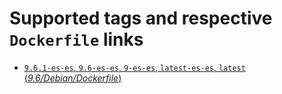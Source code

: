 # Supported tags and respective `Dockerfile` links

-	[`9.6.1-es-es`, `9.6-es-es`, `9-es-es`, `latest-es-es`, `latest` (*9.6/Debian/Dockerfile*)](https://github.com/joserprieto/docker-postgres-i18n/blob/master/9.6/debian/Dockerfile)
